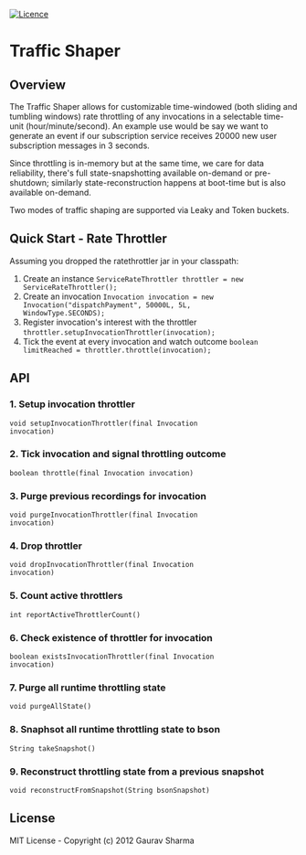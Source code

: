 [![Licence](https://img.shields.io/hexpm/l/plug.svg)](https://github.com/gsharma/traffic-shaper/blob/master/LICENSE)

# Traffic Shaper

## Overview
The Traffic Shaper allows for customizable time-windowed (both sliding and tumbling windows) rate throttling of any invocations in a selectable time-unit (hour/minute/second). An example use would be say we want to generate an event if our subscription service receives 20000 new user subscription messages in 3 seconds. 

Since throttling is in-memory but at the same time, we care for data reliability, there's full state-snapshotting available on-demand or pre-shutdown; similarly state-reconstruction happens at boot-time but is also available on-demand.  

Two modes of traffic shaping are supported via Leaky and Token buckets.


## Quick Start - Rate Throttler
Assuming you dropped the ratethrottler jar in your classpath:  
1. Create an instance <code>ServiceRateThrottler throttler = new ServiceRateThrottler();</code>  
2. Create an invocation <code>Invocation invocation = new Invocation("dispatchPayment", 50000L, 5L, WindowType.SECONDS);</code>  
3. Register invocation's interest with the throttler <code>throttler.setupInvocationThrottler(invocation);</code>  
4. Tick the event at every invocation and watch outcome <code>boolean limitReached = throttler.throttle(invocation);</code>  

## API
### 1. Setup invocation throttler
<code>void setupInvocationThrottler(final Invocation invocation)</code>

### 2. Tick invocation and signal throttling outcome
<code>boolean throttle(final Invocation invocation)</code>

### 3. Purge previous recordings for invocation
<code>void purgeInvocationThrottler(final Invocation invocation)</code>

### 4. Drop throttler
<code>void dropInvocationThrottler(final Invocation invocation)</code>

### 5. Count active throttlers
<code>int reportActiveThrottlerCount()</code>

### 6. Check existence of throttler for invocation
<code>boolean existsInvocationThrottler(final Invocation invocation)</code>

### 7. Purge all runtime throttling state
<code>void purgeAllState()</code>

### 8. Snaphsot all runtime throttling state to bson
<code>String takeSnapshot()</code>

### 9. Reconstruct throttling state from a previous snapshot
<code>void reconstructFromSnapshot(String bsonSnapshot)</code>  
 

## License
MIT License - Copyright (c) 2012 Gaurav Sharma  

